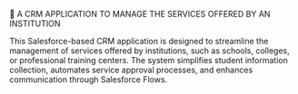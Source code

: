 🏫 A CRM APPLICATION TO MANAGE THE SERVICES OFFERED BY AN INSTITUTION 

This Salesforce-based CRM application is designed to streamline the management of services offered by institutions, such as schools, colleges, or professional training centers. The system simplifies student information collection, automates service approval processes, and enhances communication through Salesforce Flows.
